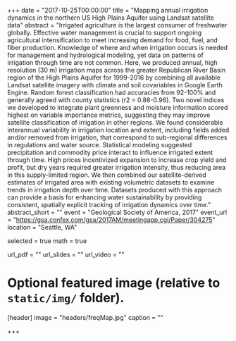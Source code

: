 +++
date = "2017-10-25T00:00:00"
title = "Mapping annual irrigation dynamics in the northern US High Plains Aquifer using Landsat satellite data"
abstract = "Irrigated agriculture is the largest consumer of freshwater globally. Effective water management is crucial to support ongoing agricultural intensification to meet increasing demand for food, fuel, and fiber production. Knowledge of where and when irrigation occurs is needed for management and hydrological modeling, yet data on patterns of irrigation through time are not common. Here, we produced annual, high resolution (30 m) irrigation maps across the greater Republican River Basin region of the High Plains Aquifer for 1999-2016 by combining all available Landsat satellite imagery with climate and soil covariables in Google Earth Engine. Random forest classification had accuracies from 92-100% and generally agreed with county statistics (r2 = 0.88-0.96). Two novel indices we developed to integrate plant greenness and moisture information scored highest on variable importance metrics, suggesting they may improve satellite classification of irrigation in other regions. We found considerable interannual variability in irrigation location and extent, including fields added and/or removed from irrigation, that correspond to sub-regional differences in regulations and water source. Statistical modeling suggested precipitation and commodity price interact to influence irrigated extent through time. High prices incentivized expansion to increase crop yield and profit, but dry years required greater irrigation intensity, thus reducing area in this supply-limited region. We then combined our satellite-derived estimates of irrigated area with existing volumetric datasets to examine trends in irrigation depth over time. Datasets produced with this approach can provide a basis for enhancing water sustainability by providing consistent, spatially explicit tracking of irrigation dynamics over time."
abstract_short = ""
event = "Geological Society of America, 2017"
event_url = "https://gsa.confex.com/gsa/2017AM/meetingapp.cgi/Paper/304275"
location = "Seattle, WA"

selected = true
math = true

url_pdf = ""
url_slides = ""
url_video = ""

# Optional featured image (relative to `static/img/` folder).
[header]
image = "headers/freqMap.jpg"
caption = ""

+++


